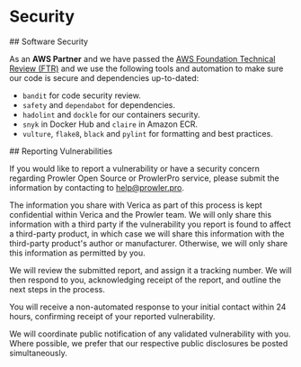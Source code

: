 # Security

## Software Security

As an **AWS Partner** and we have passed the [AWS Foundation Technical Review (FTR)](https://aws.amazon.com/partners/foundational-technical-review/) and we use the following tools and automation to make sure our code is secure and dependencies up-to-dated:

- `bandit` for code security review.
- `safety` and `dependabot` for dependencies.
- `hadolint` and `dockle` for our containers security.
- `snyk` in Docker Hub and `claire` in Amazon ECR.
- `vulture`, `flake8`, `black` and `pylint` for formatting and best practices.

## Reporting Vulnerabilities

If you would like to report a vulnerability or have a security concern regarding Prowler Open Source or ProwlerPro service, please submit the information by contacting to help@prowler.pro.

The information you share with Verica as part of this process is kept confidential within Verica and the Prowler team. We will only share this information with a third party if the vulnerability you report is found to affect a third-party product, in which case we will share this information with the third-party product's author or manufacturer. Otherwise, we will only share this information as permitted by you.

We will review the submitted report, and assign it a tracking number. We will then respond to you, acknowledging receipt of the report, and outline the next steps in the process.

You will receive a non-automated response to your initial contact within 24 hours, confirming receipt of your reported vulnerability.

We will coordinate public notification of any validated vulnerability with you. Where possible, we prefer that our respective public disclosures be posted simultaneously.
